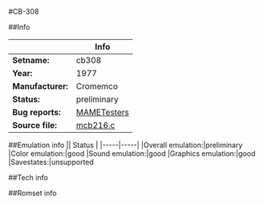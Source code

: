 #CB-308

##Info

||Info|
|-----|-----|
|**Setname:**|cb308
|**Year:**|1977
|**Manufacturer:**|Cromemco
|**Status:**|preliminary
|**Bug reports:**|[MAMETesters](http://mametesters.org/view_all_set.php?type=1&temporary=y&search=mcb216.c)
|**Source file:**|[mcb216.c](https://github.com/mamedev/mame/blob/master/src/mess/drivers/mcb216.c)

##Emulation info
|| Status |
|-----|-----|
|Overall emulation:|preliminary
|Color emulation:|good
|Sound emulation:|good
|Graphics emulation:|good
|Savestates:|unsupported

##Tech info

##Romset info

<!--- START OF EDITED COMMENT DO NOT TOUCH TEXT ABOVE-->

